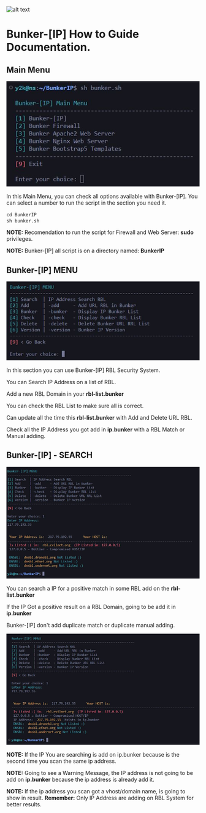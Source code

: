 ![alt text](https://dnsbl.evilnet.org/assets/img/bunker-ip-small-logo.png)

# Bunker-[IP] How to Guide Documentation.

## Main Menu

![alt text](https://raw.githubusercontent.com/Bunker-IP/BunkerIP-Help/main/bunker-img/MainMenu.jpg)

In this Main Menu, you can check all options available with Bunker-[IP]. 
You can select a number to run the script in the section you need it.

```
cd BunkerIP
sh bunker.sh
```

**NOTE:** Recomendation to run the script for Firewall and Web Server: **sudo** privileges.

**NOTE:** Bunker-[IP] all script is on a directory named: **BunkerIP**


## Bunker-[IP] MENU

![alt text](https://raw.githubusercontent.com/Bunker-IP/BunkerIP-Help/main/bunker-img/BunkerIP-Menu.JPG)

In this section you can use Bunker-[IP] RBL Security System.

You can Search IP Address on a list of RBL.

Add a new RBL Domain in your **rbl-list.bunker**

You can check the RBL List to make sure all is correct.

Can update all the time this **rbl-list.bunker** with Add and Delete URL RBL.

Check all the IP Address you got add in **ip.bunker** with a RBL Match or Manual adding.


## Bunker-[IP] - SEARCH

![alt text](https://raw.githubusercontent.com/Bunker-IP/BunkerIP-Help/main/bunker-img/BunkerIP-search.JPG)

You can search a IP for a positive match in some RBL add on the **rbl-list.bunker**

If the IP Got a positive result on a RBL Domain, going to be add it in **ip.bunker**

Bunker-[IP] don't add duplicate match or duplicate manual adding.

![alt text](https://raw.githubusercontent.com/Bunker-IP/BunkerIP-Help/main/bunker-img/BunkerIP-Search-NO-Duplicate.JPG)

**NOTE:** If the IP You are searching is add on ip.bunker because is the second time you scan the same ip address.

**NOTE:** Going to see a Warning Message, the IP address is not going to be add on **ip.bunker** because the ip address is already add it.

**NOTE:** If the ip address you scan got a vhost/domain name, is going to show in result. **Remember:** Only IP Address are adding on RBL System for better results.


